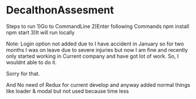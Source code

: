  # DecalthonAssesment

Steps to run
1)Go to CommandLine 
2)Enter following Commands
     npm install
     npm start
3)It will run locally

Note: Login option not added due to I have accident in January so for two months I was on leave due to severe injuries but now I am fine and recently only started working in Current company and have got lot of work. So, I wouldnt able to do it. 

Sorry for that.

And No need of Redux for current develop and anyway added normal things like loader & modal but not used because time less
